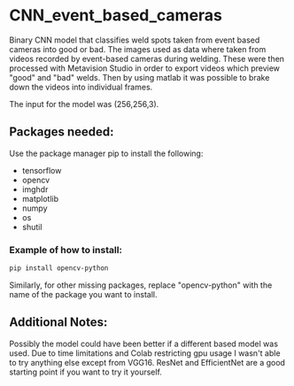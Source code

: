# CNN_event_based_cameras
Binary CNN model that classifies weld spots taken from event based cameras into good or bad.
The images used as data where taken from videos recorded by event-based cameras during welding. These were then processed with Metavision Studio in order to export videos which preview "good" and "bad" welds. Then by using matlab it was possible to brake down the videos into individual frames. 

The input for the model was (256,256,3).

## Packages needed:
Use the package manager pip to install the following:
  - tensorflow
  - opencv
  - imghdr
  - matplotlib
  - numpy
  - os
  - shutil

### Example of how to install:
```bash
pip install opencv-python
```
Similarly, for other missing packages, replace "opencv-python" with the name of the package you want to install.

## Additional Notes:
Possibly the model could have been better if a different based model was used. Due to time limitations and Colab restricting gpu usage I wasn't able to try anything else except from VGG16. ResNet and EfficientNet are a good starting point if you want to try it yourself.
